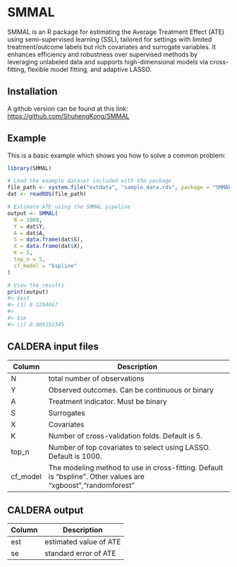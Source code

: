 
# SMMAL

<!-- badges: start -->
<!-- badges: end -->

SMMAL is an R package for estimating the Average Treatment Effect (ATE)
using semi-supervised learning (SSL), tailored for settings with limited
treatment/outcome labels but rich covariates and surrogate variables. It
enhances efficiency and robustness over supervised methods by leveraging
unlabeled data and supports high-dimensional models via cross-fitting,
flexible model fitting, and adaptive LASSO.

## Installation

A github version can be found at this link:
<https://github.com/ShuhengKong/SMMAL>

## Example

This is a basic example which shows you how to solve a common problem:

``` r
library(SMMAL)

# Load the example dataset included with the package
file_path <- system.file("extdata", "sample_data.rds", package = "SMMAL")
dat <- readRDS(file_path)

# Estimate ATE using the SMMAL pipeline
output <- SMMAL(
  N = 1000,
  Y = dat$Y,
  A = dat$A,
  S = data.frame(dat$S),
  X = data.frame(dat$X),
  K = 5,
  top_n = 5,
  cf_model = "bspline"
)

# View the results
print(output)
#> $est
#> [1] 0.1204667
#> 
#> $se
#> [1] 0.009152345
```

## CALDERA input files

| Column | Description |
|----|----|
| N | total number of observations |
| Y | Observed outcomes. Can be continuous or binary |
| A | Treatment indicator. Must be binary |
| S | Surrogates |
| X | Covariates |
| K | Number of cross-validation folds. Default is 5. |
| top_n | Number of top covariates to select using LASSO. Default is 1000. |
| cf_model | The modeling method to use in cross-fitting. Default is “bspline”. Other values are “xgboost”,“randomforest” |

## CALDERA output

| Column | Description            |
|--------|------------------------|
| est    | estimated value of ATE |
| se     | standard error of ATE  |
